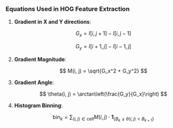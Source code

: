 ### Equations Used in HOG Feature Extraction

1. **Gradient in X and Y directions**:

   $$ 
   G_x = I[i, j+1] - I[i, j-1] 
   $$

   $$ 
   G_y = I[i+1, j] - I[i-1, j] 
   $$

2. **Gradient Magnitude**:

   $$ 
   M(i, j) = \sqrt{G_x^2 + G_y^2} 
   $$

3. **Gradient Angle**:

   $$ 
   \theta(i, j) = \arctan\left(\frac{G_y}{G_x}\right) 
   $$

4. **Histogram Binning**:

   $$ 
   \text{bin}_k = \sum_{(i, j) \in \text{cell}} M(i, j) \cdot \mathbf{1}_{\{B_k \leq \theta(i, j) < B_{k+1}\}} 
   $$
